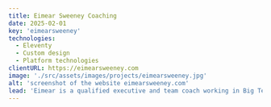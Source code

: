 ```yaml
---
title: Eimear Sweeney Coaching
date: 2025-02-01
key: 'eimearsweeney'
technologies:
  - Eleventy
  - Custom design
  - Platform technologies
clientURL: https://eimearsweeney.com
image: './src/assets/images/projects/eimearsweeney.jpg'
alt: 'screenshot of the website eimearsweeney.com'
lead: 'Eimear is a qualified executive and team coach working in Big Tech. She is a Wellness Manager at Google and also runs her own coaching business, which this website promotes. It aims to reflect their warm and welcoming nature, the big tech component is playfully emphasized by font and pixel-like elements.'
---
```

